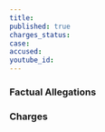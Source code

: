 ```yaml
---
title:
published: true
charges_status:
case:
accused: 
youtube_id:
---
```


### Factual Allegations



### Charges
